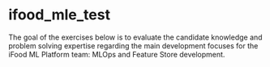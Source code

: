 # ifood_mle_test
The goal of the exercises below is to evaluate the candidate knowledge and problem solving expertise regarding the main development focuses for the iFood ML Platform team: MLOps and Feature Store development.
